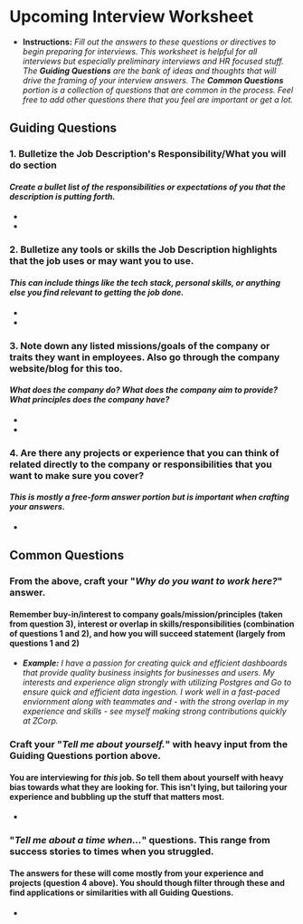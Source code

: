 # Upcoming Interview Worksheet
- **Instructions:** *Fill out the answers to these questions or directives to begin preparing for interviews. This worksheet is 
helpful for all interviews but especially preliminary interviews and HR focused stuff. The **Guiding Questions** are the bank of ideas
and thoughts that will drive the framing of your interview answers. The **Common Questions** portion is a collection of questions that
are common in the process. Feel free to add other questions there that you feel are important or get a lot.*

## Guiding Questions
### 1. Bulletize the Job Description's Responsibility/What you will do section
#### *Create a bullet list of the responsibilities or expectations of you that the description is putting forth.*
- 
- 

### 2. Bulletize any tools or skills the Job Description highlights that the job uses or may want you to use.
#### *This can include things like the tech stack, personal skills, or anything else you find relevant to getting the job done.*
- 
- 

### 3. Note down any listed missions/goals of the company or traits they want in employees. Also go through the company website/blog for this too.
#### *What does the company do? What does the company aim to provide? What principles does the company have?*
- 
- 

### 4. Are there any projects or experience that you can think of related directly to the company or responsibilities that you want to make sure you cover?
#### *This is mostly a free-form answer portion but is important when crafting your answers.*
- 

## Common Questions
### From the above, craft your "*Why do you want to work here?*" answer.
#### Remember buy-in/interest to company goals/mission/principles (taken from question 3), interest or overlap in skills/responsibilities (combination of questions 1 and 2), and how you will succeed statement (largely from questions 1 and 2)
- ***Example:*** *I have a passion for creating quick and efficient dashboards that provide quality business insights for businesses and users. My interests and experience align strongly with utilizing 
Postgres and Go to ensure quick and efficient data ingestion. I work well in a fast-paced enviornment along with teammates and - with the strong overlap in my experience and skills - see 
myself making strong contributions quickly at ZCorp.*

### Craft your "*Tell me about yourself.*" with heavy input from the Guiding Questions portion above. 
#### You are interviewing for *this* job. So tell them about yourself with heavy bias towards what they are looking for. This isn't lying, but tailoring your experience and bubbling up the stuff that matters most.
- 

### "*Tell me about a time when...*" questions. This range from success stories to times when you struggled. 
#### The answers for these will come mostly from your experience and projects (question 4 above). You should though filter through these and find applications or similarities with all Guiding Questions.
- 

